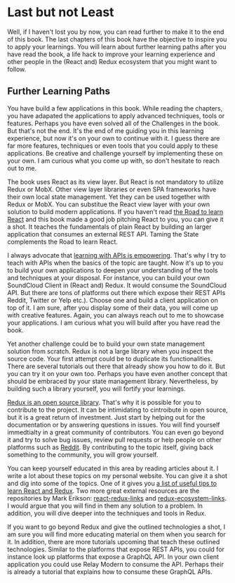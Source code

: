 # Last but not Least

Well, if I haven't lost you by now, you can read further to make it to the end of this book. The last chapters of this book have the objective to inspire you to apply your learnings. You will learn about further learning paths after you have read the book, a life hack to improve your learning experience and other people in the (React and) Redux ecosystem that you might want to follow.

## Further Learning Paths

You have build a few applications in this book. While reading the chapters, you have adapated the applications to apply advanced techniques, tools or features. Perhaps you have even solved all of the Challenges in the book. But that's not the end. It's the end of me guiding you in this learning experience, but now it's on your own to continue with it. I guess there are far more features, techniques or even tools that you could apply to these applications. Be creative and challenge yourself by implementing these on your own. I am curious what you come up with, so don't hesitate to reach out to me.

The book uses React as its view layer. But React is not mandatory to utilize Redux or MobX. Other view layer libraries or even SPA frameworks have their own local state management. Yet they can be used together with Redux or MobX. You can substitue the React view layer with your own solution to build modern applications. If you haven't read [the Road to learn React](https://www.robinwieruch.de/the-road-to-learn-react/) and this book made a good job pitching React to you, you can give it a shot. It teaches the fundamentals of plain React by building an larger application that consumes an external REST API. Taming the State complements the Road to learn React.

I always advocate that [learning with APIs is empowering](https://www.robinwieruch.de/what-is-an-api-javascript/). That's why I try to teach with APIs when the basics of the topic are taught. Now it's up to you to build your own applications to deepen your understanding of the tools and techniques at your disposal. For instance, you can build your own SoundCloud Client in (React and) Redux. It would consume the SoundCloud API. But there are tons of platforms out there which expose their REST APIs Reddit, Twitter or Yelp etc.). Choose one and build a client application on top of it. I am sure, after you display some of their data, you will come up with creative features. Again, you can always reach out to me to showcase your applications. I am curious what you will build after you have read the book.

Yet another challenge could be to build your own state management solution from scratch. Redux is not a large library when you inspect the source code. Your first attempt could be to duplicate its functionalities. There are several tutorials out there that already show you how to do it. But you can try it on your own too. Perhaps you have even another concept that should be embraced by your state management library. Nevertheless, by building such a library yourself, you will fortify your learnings.

[Redux is an open source library](https://github.com/reactjs/redux). That's why it is possible for you to contribute to the project. It can be intimidating to cintroibute in open source, but it is a great return of investment. Just start by helping out for the documentation or by answering questions in issues. You will find yourself immedtialty in a great community of contributors. You can even go beyond it and try to solve bug issues, review pull requests or help people on other platforms such as [Reddit](https://www.reddit.com/r/reactjs/). By contributing to the topic itself, giving back something to the community, you will grow yourself.

You can keep yourself educated in this area by reading articles about it. I write a lot about these topics on my personal website. You can give it a shot and dig into some of the topics. One of it gives you [a list of useful tips to learn React and Redux](https://www.robinwieruch.de/tips-to-learn-react-redux/). Two more great external resources are the repositories by Mark Erikson: [react-redux-links](https://github.com/markerikson/react-redux-links) and [redux-ecosystem-links](https://github.com/markerikson/redux-ecosystem-links). I would argue that you will find in them any solution to a problem. In addition, you will dive deeper into the techniques and tools in Redux.

If you want to go beyond Redux and give the outlined technologies a shot, I am sure you will find more educating material on them when you search for it. In addition, there are more tutorials upcoming that teach these outlined technologies. Similar to the platforms that expose REST APIs, you could for instance look up platforms that expose a GraphQL API. In your own client application you could use Relay Modern to consume the API. Perhaps their is already a tutorial that explains how to consume these GraphQL APIs.
